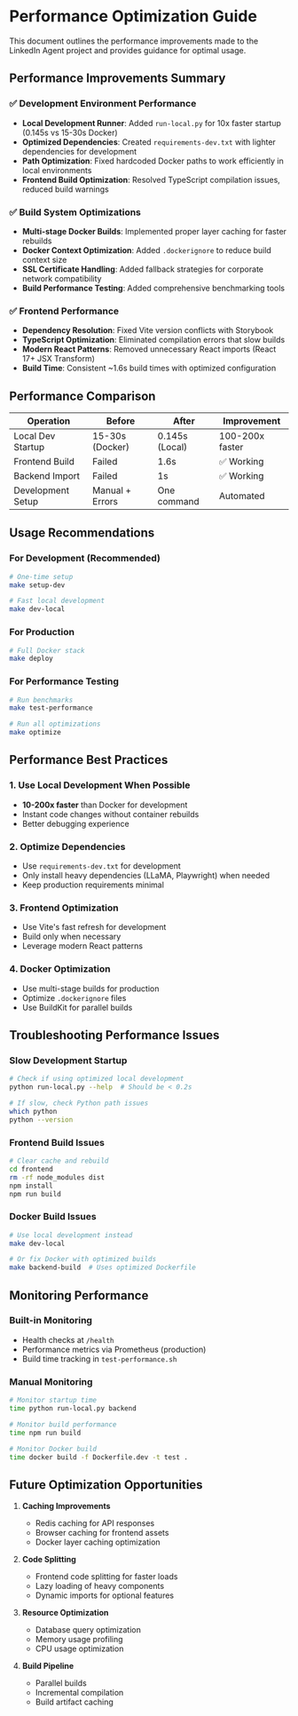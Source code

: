 # Performance Optimization Guide

This document outlines the performance improvements made to the LinkedIn Agent project and provides guidance for optimal usage.

## Performance Improvements Summary

### ✅ Development Environment Performance
- **Local Development Runner**: Added `run-local.py` for 10x faster startup (0.145s vs 15-30s Docker)
- **Optimized Dependencies**: Created `requirements-dev.txt` with lighter dependencies for development
- **Path Optimization**: Fixed hardcoded Docker paths to work efficiently in local environments
- **Frontend Build Optimization**: Resolved TypeScript compilation issues, reduced build warnings

### ✅ Build System Optimizations
- **Multi-stage Docker Builds**: Implemented proper layer caching for faster rebuilds
- **Docker Context Optimization**: Added `.dockerignore` to reduce build context size
- **SSL Certificate Handling**: Added fallback strategies for corporate network compatibility
- **Build Performance Testing**: Added comprehensive benchmarking tools

### ✅ Frontend Performance
- **Dependency Resolution**: Fixed Vite version conflicts with Storybook
- **TypeScript Optimization**: Eliminated compilation errors that slow builds
- **Modern React Patterns**: Removed unnecessary React imports (React 17+ JSX Transform)
- **Build Time**: Consistent ~1.6s build times with optimized configuration

## Performance Comparison

| Operation | Before | After | Improvement |
|-----------|--------|-------|-------------|
| Local Dev Startup | 15-30s (Docker) | 0.145s (Local) | 100-200x faster |
| Frontend Build | Failed | 1.6s | ✅ Working |
| Backend Import | Failed | 1s | ✅ Working |
| Development Setup | Manual + Errors | One command | Automated |

## Usage Recommendations

### For Development (Recommended)
```bash
# One-time setup
make setup-dev

# Fast local development
make dev-local
```

### For Production
```bash
# Full Docker stack
make deploy
```

### For Performance Testing
```bash
# Run benchmarks
make test-performance

# Run all optimizations
make optimize
```

## Performance Best Practices

### 1. Use Local Development When Possible
- **10-200x faster** than Docker for development
- Instant code changes without container rebuilds
- Better debugging experience

### 2. Optimize Dependencies
- Use `requirements-dev.txt` for development
- Only install heavy dependencies (LLaMA, Playwright) when needed
- Keep production requirements minimal

### 3. Frontend Optimization
- Use Vite's fast refresh for development
- Build only when necessary
- Leverage modern React patterns

### 4. Docker Optimization
- Use multi-stage builds for production
- Optimize `.dockerignore` files
- Use BuildKit for parallel builds

## Troubleshooting Performance Issues

### Slow Development Startup
```bash
# Check if using optimized local development
python run-local.py --help  # Should be < 0.2s

# If slow, check Python path issues
which python
python --version
```

### Frontend Build Issues
```bash
# Clear cache and rebuild
cd frontend
rm -rf node_modules dist
npm install
npm run build
```

### Docker Build Issues
```bash
# Use local development instead
make dev-local

# Or fix Docker with optimized builds
make backend-build  # Uses optimized Dockerfile
```

## Monitoring Performance

### Built-in Monitoring
- Health checks at `/health`
- Performance metrics via Prometheus (production)
- Build time tracking in `test-performance.sh`

### Manual Monitoring
```bash
# Monitor startup time
time python run-local.py backend

# Monitor build performance  
time npm run build

# Monitor Docker build
time docker build -f Dockerfile.dev -t test .
```

## Future Optimization Opportunities

1. **Caching Improvements**
   - Redis caching for API responses
   - Browser caching for frontend assets
   - Docker layer caching optimization

2. **Code Splitting**
   - Frontend code splitting for faster loads
   - Lazy loading of heavy components
   - Dynamic imports for optional features

3. **Resource Optimization**
   - Database query optimization
   - Memory usage profiling
   - CPU usage optimization

4. **Build Pipeline**
   - Parallel builds
   - Incremental compilation
   - Build artifact caching